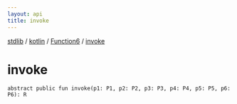 ```yaml
---
layout: api
title: invoke
---
```

[stdlib](../../index.md) / [kotlin](../index.md) / [Function6](index.md) / [invoke](invoke.md)

# invoke

```
abstract public fun invoke(p1: P1, p2: P2, p3: P3, p4: P4, p5: P5, p6: P6): R
```
